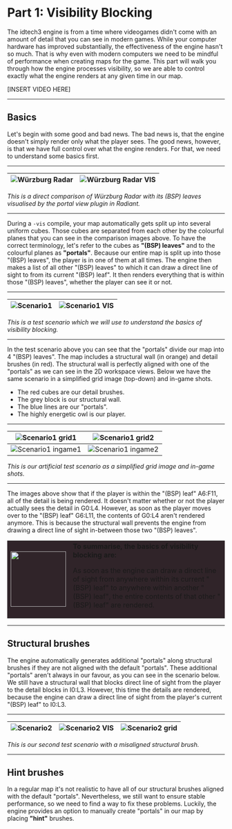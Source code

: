 Part 1: Visibility Blocking
=========

The idtech3 engine is from a time where videogames didn't come with an amount of detail that you can see in modern games. While your computer hardware has improved substantially, the effectiveness of the engine hasn't so much. That is why even with modern computers we need to be mindful of performance when creating maps for the game. 
This part will walk you through how the engine processes visibility, so we are able to control exactly what the engine renders at any given time in our map.

[INSERT VIDEO HERE]

______________________
Basics
------
Let's begin with some good and bad news. The bad news is, that the engine doesn't simply render only what the player sees. The good news, however, is that we have full control over what the engine renders. For that, we need to understand some basics first.
______________________
![Würzburg Radar](https://raw.githubusercontent.com/realkemon/home/master/pages/tut_part1/map.png) | ![Würzburg Radar VIS](https://raw.githubusercontent.com/realkemon/home/master/pages/tut_part1/map_vis.png)
:---:|:---:

*This is a direct comparison of Würzburg Radar with its (BSP) leaves visualised by the portal view plugin in Radiant.*
______________________

During a `-vis` compile, your map automatically gets split up into several uniform cubes. Those cubes are separated from each other by the colourful planes that you can see in the comparison images above. To have the correct terminology, let's refer to the cubes as **"(BSP) leaves"** and to the colourful planes as **"portals"**.
Because our entire map is split up into those "(BSP) leaves", the player is in one of them at all times. The engine then makes a list of all other "(BSP) leaves" to which it can draw a direct line of sight to from its current "(BSP) leaf". It then renders everything that is within those "(BSP) leaves", whether the player can see it or not.
______________________
![Scenario1](https://raw.githubusercontent.com/realkemon/home/master/pages/tut_part1/scenario1.png) | ![Scenario1 VIS](https://raw.githubusercontent.com/realkemon/home/master/pages/tut_part1/scenario1_vis.png)
:---:|:---:

*This is a test scenario which we will use to understand the basics of visibility blocking.*
______________________

In the test scenario above you can see that the "portals" divide our map into 4 "(BSP) leaves". The map includes a structural wall (in orange) and detail brushes (in red). The structural wall is perfectly aligned with one of the "portals" as we can see in the 2D workspace views. Below we have the same scenario in a simplified grid image (top-down) and in-game shots.
* The red cubes are our detail brushes.
* The grey block is our structural wall.
* The blue lines are our "portals".
* The highly energetic owl is our player.
______________________
![Scenario1 grid1](https://raw.githubusercontent.com/realkemon/home/master/pages/tut_part1/scenario1_grid1.jpg) | ![Scenario1 grid2](https://raw.githubusercontent.com/realkemon/home/master/pages/tut_part1/scenario1_grid2.jpg)
:---:|:---:
![Scenario1 ingame1](https://raw.githubusercontent.com/realkemon/home/master/pages/tut_part1/shot0000.png) | ![Scenario1 ingame2](https://raw.githubusercontent.com/realkemon/home/master/pages/tut_part1/shot0001.png)

*This is our artificial test scenario as a simplified grid image and in-game shots.*
______________________

The images above show that if the player is within the "(BSP) leaf" A6:F11, all of the detail is being rendered. It doesn't matter whether or not the player actually sees the detail in G0:L4. However, as soon as the player moves over to the "(BSP) leaf" G6:L11, the contents of G0:L4 aren't rendered anymore. This is because the structural wall prevents the engine from drawing a direct line of sight in-between those two "(BSP) leaves".

<table style="background-color:#302429">
 <tr>
  <td>
    <img src="https://raw.githubusercontent.com/realkemon/home/master/gfx/avatar.png" width="128"> </td>
  <td>
    <b>To summarise, the basics of visibility blocking are:</b>
    <p>As soon as the engine can draw a direct line of sight from anywhere within its current "(BSP) leaf" to anywhere within another "(BSP) leaf", the entire contents of that other "(BSP) leaf" are rendered.</p>
  </td>
 </tr>
</table>

______________________
Structural brushes
------
The engine automatically generates additional "portals" along structural brushes if they are not aligned with the default "portals". These additional "portals" aren't always in our favour, as you can see in the scenario below. 
We still have a structural wall that blocks direct line of sight from the player to the detail blocks in I0:L3. However, this time the details are rendered, because the engine can draw a direct line of sight from the player's current "(BSP) leaf" to I0:L3.
______________________
![Scenario2](https://raw.githubusercontent.com/realkemon/home/master/pages/tut_part1/scenario2.png) | ![Scenario2 VIS](https://raw.githubusercontent.com/realkemon/home/master/pages/tut_part1/scenario2_vis.png) | ![Scenario2 grid](https://raw.githubusercontent.com/realkemon/home/master/pages/tut_part1/scenario2_grid.jpg)
:---:|:---:|:---:

*This is our second test scenario with a misaligned structural brush.*
______________________

Hint brushes
------

In a regular map it's not realistic to have all of our structural brushes aligned with the default "portals". Nevertheless, we still want to ensure stable performance, so we need to find a way to fix these problems. Luckily, the engine provides an option to manually create "portals" in our map by placing **"hint"** brushes.




